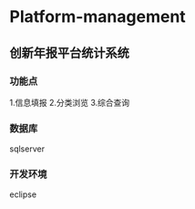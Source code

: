 # Platform-management
##  创新年报平台统计系统
### 功能点
   1.信息填报
   2.分类浏览
   3.综合查询
### 数据库
  sqlserver
### 开发环境
  eclipse
